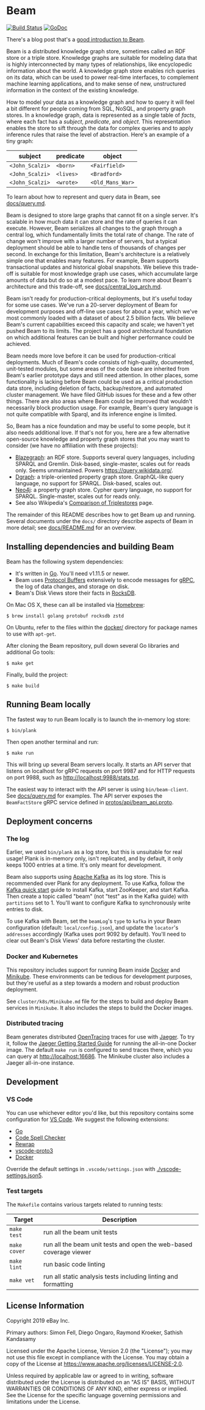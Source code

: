 # Beam

[![Build Status](https://travis-ci.com/eBay/beam.svg?branch=master)](https://travis-ci.com/eBay/beam)
[![GoDoc](https://godoc.org/github.com/eBay/beam/src/github.com/ebay/beam?status.svg)](https://godoc.org/github.com/eBay/beam/src/github.com/ebay/beam)

There's a blog post that's a [good introduction to Beam](https://www.ebayinc.com/stories/blogs/tech/beam-a-distributed-knowledge-graph-store/).

Beam is a distributed knowledge graph store, sometimes called an RDF store or a
triple store. Knowledge graphs are suitable for modeling data that is highly
interconnected by many types of relationships, like encyclopedic information
about the world. A knowledge graph store enables rich queries on its data, which
can be used to power real-time interfaces, to complement machine learning
applications, and to make sense of new, unstructured information in the context
of the existing knowledge.

How to model your data as a knowledge graph and how to query it will feel a bit
different for people coming from SQL, NoSQL, and property graph stores. In a
knowledge graph, data is represented as a single table of *facts*, where each
fact has a *subject*, *predicate*, and *object*. This representation enables the
store to sift through the data for complex queries and to apply inference rules
that raise the level of abstraction. Here's an example of a tiny graph:

subject         | predicate | object
----------------|-----------|-----------------
`<John_Scalzi>` | `<born>`  | `<Fairfield>`
`<John_Scalzi>` | `<lives>` | `<Bradford>`
`<John_Scalzi>` | `<wrote>` | `<Old_Mans_War>`

To learn about how to represent and query data in Beam, see
[docs/query.md](docs/query.md).

Beam is designed to store large graphs that cannot fit on a single server. It's
scalable in how much data it can store and the rate of queries it can execute.
However, Beam serializes all changes to the graph through a central log, which
fundamentally limits the total rate of change. The rate of change won't improve
with a larger number of servers, but a typical deployment should be able to
handle tens of thousands of changes per second. In exchange for this limitation,
Beam's architecture is a relatively simple one that enables many features. For
example, Beam supports transactional updates and historical global snapshots. We
believe this trade-off is suitable for most knowledge graph use cases, which
accumulate large amounts of data but do so at a modest pace. To learn more about
Beam's architecture and this trade-off, see
[docs/central_log_arch.md](docs/central_log_arch.md).

Beam isn't ready for production-critical deployments, but it's useful today for
some use cases. We've run a 20-server deployment of Beam for development
purposes and off-line use cases for about a year, which we've most commonly
loaded with a dataset of about 2.5 billion facts. We believe Beam's current
capabilities exceed this capacity and scale; we haven't yet pushed Beam to its
limits. The project has a good architectural foundation on which additional
features can be built and higher performance could be achieved.

Beam needs more love before it can be used for production-critical deployments.
Much of Beam's code consists of high-quality, documented, unit-tested modules,
but some areas of the code base are inherited from Beam's earlier prototype days
and still need attention. In other places, some functionality is lacking before
Beam could be used as a critical production data store, including deletion of
facts, backup/restore, and automated cluster management. We have filed
GitHub issues for these and a few other things. There are also areas where Beam
could be improved that wouldn't necessarily block production usage. For example,
Beam's query language is not quite compatible with Sparql, and its inference
engine is limited.

So, Beam has a nice foundation and may be useful to some people, but it also
needs additional love. If that's not for you, here are a few alternative
open-source knowledge and property graph stores that you may want to consider
(we have no affiliation with these projects):

- [Blazegraph](https://github.com/blazegraph/database): an RDF store. Supports
  several query languages, including SPARQL and Gremlin. Disk-based,
  single-master, scales out for reads only. Seems unmaintained. Powers
  <https://query.wikidata.org/>.
- [Dgraph](https://github.com/dgraph-io/dgraph): a triple-oriented property
  graph store. GraphQL-like query language, no support for SPARQL. Disk-based,
  scales out.
- [Neo4j](https://github.com/neo4j/neo4j): a property graph store. Cypher query
  language, no support for SPARQL. Single-master, scales out for reads only.
- See also Wikipedia's
  [Comparison of Triplestores](https://en.wikipedia.org/wiki/Comparison_of_triplestores)
  page.

The remainder of this README describes how to get Beam up and running. Several
documents under the `docs/` directory describe aspects of Beam in more
detail; see [docs/README.md](docs/README.md) for an overview.

## Installing dependencies and building Beam

Beam has the following system dependencies:
 - It's written in [Go](https://golang.org/). You'll need v1.11.5 or newer.
 - Beam uses [Protocol Buffers](https://developers.google.com/protocol-buffers/)
   extensively to encode messages for [gRPC](https://grpc.io/), the log of data
   changes, and storage on disk.
 - Beam's Disk Views store their facts in [RocksDB](https://rocksdb.org/).

On Mac OS X, these can all be installed via [Homebrew](https://brew.sh/):

	$ brew install golang protobuf rocksdb zstd

On Ubuntu, refer to the files within the [docker/](docker/) directory for
package names to use with `apt-get`.

After cloning the Beam repository, pull down several Go libraries and additional
Go tools:

	$ make get

Finally, build the project:

	$ make build

## Running Beam locally

The fastest way to run Beam locally is to launch the in-memory log store:

	$ bin/plank

Then open another terminal and run:

	$ make run

This will bring up several Beam servers locally. It starts an API server that
listens on localhost for gRPC requests on port 9987 and for HTTP requests on
port 9988, such as <http://localhost:9988/stats.txt>.

The easiest way to interact with the API server is using `bin/beam-client`. See
[docs/query.md](docs/query.md) for examples. The API server exposes the
`BeamFactStore` gRPC service defined in
[protos/api/beam_api.proto](protos/api/beam_api.proto).

## Deployment concerns

### The log

Earlier, we used `bin/plank` as a log store, but this is unsuitable for real
usage! Plank is in-memory only, isn't replicated, and by default, it only
keeps 1000 entries at a time. It's only meant for development.

Beam also supports using [Apache Kafka](https://kafka.apache.org/) as its log
store. This is recommended over Plank for any deployment. To use Kafka, follow the
[Kafka quick start](https://kafka.apache.org/quickstart) guide to install
Kafka, start ZooKeeper, and start Kafka. Then create a topic called "beam"
(not "test" as in the Kafka guide) with `partitions` set to 1. You'll want to
configure Kafka to synchronously write entries to disk.

To use Kafka with Beam, set the `beamLog`'s `type` to `kafka` in your Beam
configuration (default: `local/config.json`), and update the `locator`'s
`addresses` accordingly (Kafka uses port 9092 by default). You'll need to clear
out Beam's Disk Views' data before restarting the cluster.

### Docker and Kubernetes

This repository includes support for running Beam inside
[Docker](https://www.docker.com/) and
[Minikube](https://kubernetes.io/docs/setup/minikube/). These environments can
be tedious for development purposes, but they're useful as a step towards a
modern and robust production deployment.

See `cluster/k8s/Minikube.md` file for the steps to build and deploy Beam
services in `Minikube`. It also includes the steps to build the Docker images.

### Distributed tracing

Beam generates distributed [OpenTracing](https://opentracing.io/) traces for use
with [Jaeger](https://www.jaegertracing.io/). To try it, follow the
[Jaeger Getting Started Guide](https://www.jaegertracing.io/docs/getting-started/#all-in-one-docker-image)
for running the all-in-one Docker image. The default `make run` is configured to
send traces there, which you can query at <http://localhost:16686>. The Minikube
cluster also includes a Jaeger all-in-one instance.

## Development

### VS Code

You can use whichever editor you'd like, but this repository contains some
configuration for [VS Code](https://code.visualstudio.com/Download). We
suggest the following extensions:
 - [Go](https://marketplace.visualstudio.com/items?itemName=ms-vscode.Go)
 - [Code Spell Checker](https://marketplace.visualstudio.com/items?itemName=streetsidesoftware.code-spell-checker)
 - [Rewrap](https://marketplace.visualstudio.com/items?itemName=stkb.rewrap)
 - [vscode-proto3](https://marketplace.visualstudio.com/items?itemName=zxh404.vscode-proto3)
 - [Docker](https://marketplace.visualstudio.com/items?itemName=PeterJausovec.vscode-docker)

Override the default settings in `.vscode/settings.json` with
[./vscode-settings.json5](./vscode-settings.json5).

### Test targets

The `Makefile` contains various targets related to running tests:

Target       | Description
------------ | -----------
`make test`  | run all the beam unit tests
`make cover` | run all the beam unit tests and open the web-based coverage viewer
`make lint`  | run basic code linting
`make vet`   | run all static analysis tests including linting and formatting

## License Information

Copyright 2019 eBay Inc.

Primary authors: Simon Fell, Diego Ongaro, Raymond Kroeker, Sathish Kandasamy

Licensed under the Apache License, Version 2.0 (the "License"); you may not use
this file except in compliance with the License. You may obtain a copy of the
License at <https://www.apache.org/licenses/LICENSE-2.0>.

Unless required by applicable law or agreed to in writing, software distributed
under the License is distributed on an "AS IS" BASIS, WITHOUT WARRANTIES OR
CONDITIONS OF ANY KIND, either express or implied. See the License for the
specific language governing permissions and limitations under the License.
